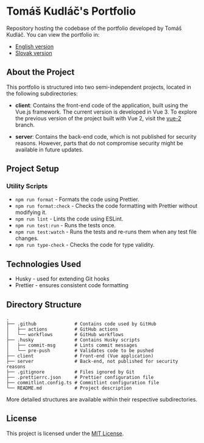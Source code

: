 # Tomáš Kudláč's Portfolio

Repository hosting the codebase of the portfolio developed by Tomáš Kudláč. You can view the portfolio in:

- [English version](https://tomaskudlac.sk/en?ref=github)
- [Slovak version](https://tomaskudlac.sk/?ref=github)

## About the Project

This portfolio is structured into two semi-independent projects, located in the following subdirectories:

- **client**: Contains the front-end code of the application, built using the Vue.js framework. The current version is
  developed in Vue 3. To explore the previous version of the project built with Vue 2, visit
  the [vue-2](https://github.com/Thomasan1999/tomaskudlac/tree/vue-2) branch.

- **server**: Contains the back-end code, which is not published for security reasons. However, parts that do not
  compromise security might be available in future updates.

## Project Setup

### Utility Scripts

- `npm run format` - Formats the code using Prettier.
- `npm run format:check` - Checks the code formatting with Prettier without modifying it.
- `npm run lint` - Lints the code using ESLint.
- `npm run test:run` - Runs the tests once.
- `npm run test:watch` - Runs the tests and re-runs them when any test file changes.
- `npm run type-check` - Checks the code for type validity.

## Technologies Used

- Husky - used for extending Git hooks
- Prettier - ensures consistent code formatting

## Directory Structure

```
.
├── .github              # Contains code used by GitHub
│   ├── actions          # GitHub actions
│   └── workflows        # GitHub workflows
├── .husky               # Contains Husky scripts
│   ├── commit-msg       # Lints commit messages
│   └── pre-push         # Validates code to be pushed
├── client               # Front-end (Vue application)
├── server               # Back-end, not published for security reasons
├── .gitignore           # Files ignored by Git
├── .prettierrc.json     # Prettier configuration file
├── commitlint.config.ts # Commitlint configuration file
└── README.md            # Project description
```

More detailed structures are available within their respective subdirectories.

## License

This project is licensed under the [MIT License](https://opensource.org/licenses/MIT).

